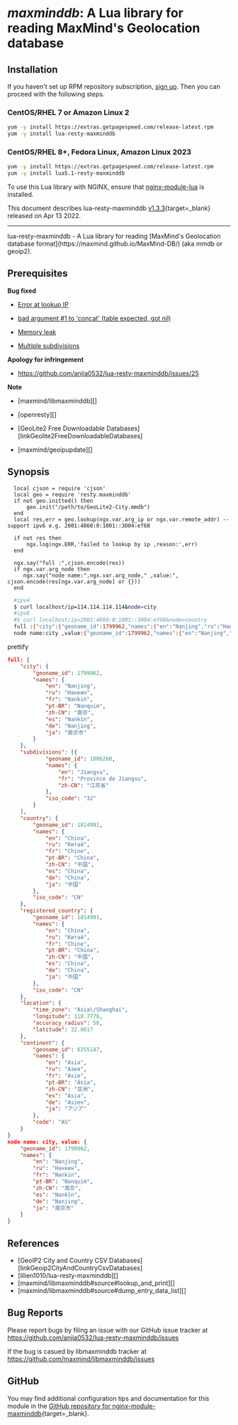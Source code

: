 # *maxminddb*: A Lua library for reading MaxMind's Geolocation database


## Installation

If you haven't set up RPM repository subscription, [sign up](https://www.getpagespeed.com/repo-subscribe). Then you can proceed with the following steps.

### CentOS/RHEL 7 or Amazon Linux 2

```bash
yum -y install https://extras.getpagespeed.com/release-latest.rpm
yum -y install lua-resty-maxminddb
```

### CentOS/RHEL 8+, Fedora Linux, Amazon Linux 2023

```bash
yum -y install https://extras.getpagespeed.com/release-latest.rpm
yum -y install lua5.1-resty-maxminddb
```


To use this Lua library with NGINX, ensure that [nginx-module-lua](../modules/lua.md) is installed.

This document describes lua-resty-maxminddb [v1.3.3](https://github.com/anjia0532/lua-resty-maxminddb/releases/tag/v1.3.3){target=_blank} 
released on Apr 13 2022.
    
<hr />
lua-resty-maxminddb - A Lua library for reading [MaxMind's Geolocation database format](https://maxmind.github.io/MaxMind-DB/)  (aka mmdb or geoip2).


## Prerequisites

**Bug fixed**

- [Error at lookup IP](https://github.com/anjia0532/lua-resty-maxminddb/issues/5)

- [bad argument #1 to 'concat' (table expected, got nil)](https://github.com/anjia0532/lua-resty-maxminddb/issues/4)

- [Memory leak](https://github.com/anjia0532/lua-resty-maxminddb/issues/6)

- [Multiple subdivisions](https://github.com/anjia0532/lua-resty-maxminddb/issues/7)

**Apology for infringement**
- https://github.com/anjia0532/lua-resty-maxminddb/issues/25

**Note**
- [maxmind/libmaxminddb][]

- [openresty][]

- [GeoLite2 Free Downloadable Databases][linkGeolite2FreeDownloadableDatabases]

- [maxmind/geoipupdate][]


## Synopsis
```
  local cjson = require 'cjson'
  local geo = require 'resty.maxminddb'
  if not geo.initted() then
      geo.init("/path/to/GeoLite2-City.mmdb")
  end
  local res,err = geo.lookup(ngx.var.arg_ip or ngx.var.remote_addr) --support ipv6 e.g. 2001:4860:0:1001::3004:ef68

  if not res then
      ngx.log(ngx.ERR,'failed to lookup by ip ,reason:',err)
  end

  ngx.say("full :",cjson.encode(res))
  if ngx.var.arg_node then
     ngx.say("node name:",ngx.var.arg_node," ,value:", cjson.encode(res[ngx.var.arg_node] or {}))
  end
```

```bash
  #ipv4
  $ curl localhost/ip=114.114.114.114&node=city
  #ipv6
  #$ curl localhost/ip=2001:4860:0:1001::3004:ef68&node=country
  full :{"city":{"geoname_id":1799962,"names":{"en":"Nanjing","ru":"Нанкин","fr":"Nankin","pt-BR":"Nanquim","zh-CN":"南京","es":"Nankín","de":"Nanjing","ja":"南京市"}},"subdivisions":[{"geoname_id":1806260,"names":{"en":"Jiangsu","fr":"Province de Jiangsu","zh-CN":"江苏省"},"iso_code":"32"}],"country":{"geoname_id":1814991,"names":{"en":"China","ru":"Китай","fr":"Chine","pt-BR":"China","zh-CN":"中国","es":"China","de":"China","ja":"中国"},"iso_code":"CN"},"registered_country":{"geoname_id":1814991,"names":{"en":"China","ru":"Китай","fr":"Chine","pt-BR":"China","zh-CN":"中国","es":"China","de":"China","ja":"中国"},"iso_code":"CN"},"location":{"time_zone":"Asia\/Shanghai","longitude":118.7778,"accuracy_radius":50,"latitude":32.0617},"continent":{"geoname_id":6255147,"names":{"en":"Asia","ru":"Азия","fr":"Asie","pt-BR":"Ásia","zh-CN":"亚洲","es":"Asia","de":"Asien","ja":"アジア"},"code":"AS"}}
  node name:city ,value:{"geoname_id":1799962,"names":{"en":"Nanjing","ru":"Нанкин","fr":"Nankin","pt-BR":"Nanquim","zh-CN":"南京","es":"Nankín","de":"Nanjing","ja":"南京市"}}
```

prettify
```json
full: {
    "city": {
        "geoname_id": 1799962,
        "names": {
            "en": "Nanjing",
            "ru": "Нанкин",
            "fr": "Nankin",
            "pt-BR": "Nanquim",
            "zh-CN": "南京",
            "es": "Nankín",
            "de": "Nanjing",
            "ja": "南京市"
        }
    },
    "subdivisions": [{
            "geoname_id": 1806260,
            "names": {
                "en": "Jiangsu",
                "fr": "Province de Jiangsu",
                "zh-CN": "江苏省"
            },
            "iso_code": "32"
        }
    ],
    "country": {
        "geoname_id": 1814991,
        "names": {
            "en": "China",
            "ru": "Китай",
            "fr": "Chine",
            "pt-BR": "China",
            "zh-CN": "中国",
            "es": "China",
            "de": "China",
            "ja": "中国"
        },
        "iso_code": "CN"
    },
    "registered_country": {
        "geoname_id": 1814991,
        "names": {
            "en": "China",
            "ru": "Китай",
            "fr": "Chine",
            "pt-BR": "China",
            "zh-CN": "中国",
            "es": "China",
            "de": "China",
            "ja": "中国"
        },
        "iso_code": "CN"
    },
    "location": {
        "time_zone": "Asia\/Shanghai",
        "longitude": 118.7778,
        "accuracy_radius": 50,
        "latitude": 32.0617
    },
    "continent": {
        "geoname_id": 6255147,
        "names": {
            "en": "Asia",
            "ru": "Азия",
            "fr": "Asie",
            "pt-BR": "Ásia",
            "zh-CN": "亚洲",
            "es": "Asia",
            "de": "Asien",
            "ja": "アジア"
        },
        "code": "AS"
    }
}
node name: city, value: {
    "geoname_id": 1799962,
    "names": {
        "en": "Nanjing",
        "ru": "Нанкин",
        "fr": "Nankin",
        "pt-BR": "Nanquim",
        "zh-CN": "南京",
        "es": "Nankín",
        "de": "Nanjing",
        "ja": "南京市"
    }
}

```

## References

- [GeoIP2 City and Country CSV Databases][linkGeoip2CityAndCountryCsvDatabases]
- [lilien1010/lua-resty-maxminddb][]
- [maxmind/libmaxminddb#source#lookup_and_print][]
- [maxmind/libmaxminddb#source#dump_entry_data_list][]

## Bug Reports
Please report bugs by filing an issue with our GitHub issue tracker at https://github.com/anjia0532/lua-resty-maxminddb/issues

If the bug is casued by libmaxminddb  tracker at https://github.com/maxmind/libmaxminddb/issues

## GitHub

You may find additional configuration tips and documentation for this module in the [GitHub repository for 
nginx-module-maxminddb](https://github.com/anjia0532/lua-resty-maxminddb){target=_blank}.